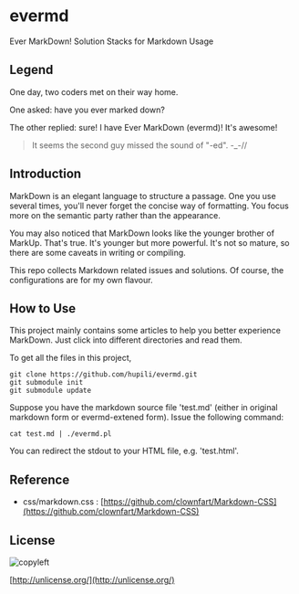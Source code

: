 evermd
======

Ever MarkDown! Solution Stacks for Markdown Usage

Legend
----

One day, two coders met on their way home. 

One asked: have you ever marked down?

The other replied: sure! I have Ever MarkDown (evermd)! It's awesome!

   > It seems the second guy missed the sound of "-ed". -_-//

Introduction
----

MarkDown is an elegant language to structure a passage. 
One you use several times, you'll never forget the 
concise way of formatting. 
You focus more on the semantic party rather than 
the appearance. 

You may also noticed that MarkDown looks like
the younger brother of MarkUp. 
That's true. 
It's younger but more powerful. 
It's not so mature, so there are some 
caveats in writing or compiling. 

This repo collects Markdown related issues and solutions. 
Of course, the configurations are for my own flavour. 

How to Use
----

This project mainly contains some articles 
to help you better experience MarkDown. 
Just click into different directories and read them. 

To get all the files in this project, 

	git clone https://github.com/hupili/evermd.git
	git submodule init
	git submodule update

Suppose you have the markdown source file 'test.md'
(either in original markdown form or evermd-extened form). 
Issue the following command:

    cat test.md | ./evermd.pl

You can redirect the stdout to your HTML file, e.g. 'test.html'. 

Reference
----

   * css/markdown.css : 
   [https://github.com/clownfart/Markdown-CSS](https://github.com/clownfart/Markdown-CSS)

License
----

![copyleft](http://unlicense.org/pd-icon.png)

[http://unlicense.org/](http://unlicense.org/)
